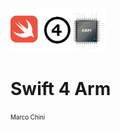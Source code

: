 <img src="images/SWIFT4ARM.png" alt="Swift4Arm" height="70" >

# Swift 4 Arm




<sub><sup> <chnmrc> Marco Chini</sup></sub>














